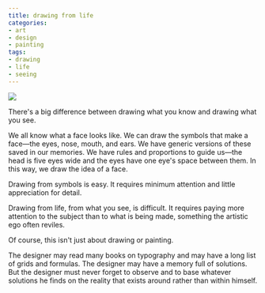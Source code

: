 ```yaml
---
title: drawing from life
categories:
- art
- design
- painting
tags:
- drawing
- life
- seeing
---
```


![](/blog/old-uploads/2011/10/painting.png)

There's a big difference between drawing what you know and drawing what you see. 

We all know what a face looks like. We can draw the symbols that make a face—the eyes, nose, mouth, and ears. We have generic versions of these saved in our memories. We have rules and proportions to guide us—the head is five eyes wide and the eyes have one eye's space between them. In this way, we draw the idea of a face.

Drawing from symbols is easy. It requires minimum attention and little appreciation for detail. 

Drawing from life, from what you see, is difficult. It requires paying more attention to the subject than to what is being made, something the artistic ego often reviles. 

Of course, this isn't just about drawing or painting.

The designer may read many books on typography and may have a long list of grids and formulas. The designer may have a memory full of solutions. But the designer must never forget to observe and to base whatever solutions he finds on the reality that exists around rather than within himself.
